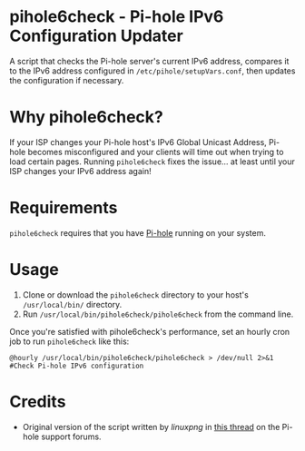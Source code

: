 # pihole6check - Pi-hole IPv6 Configuration Updater
A script that checks the Pi-hole server's current IPv6 address, compares it to the IPv6 address configured in ```/etc/pihole/setupVars.conf```, then updates the configuration if necessary.

# Why pihole6check?
If your ISP changes your Pi-hole host's IPv6 Global Unicast Address, Pi-hole becomes misconfigured and your clients will time out when trying to load certain pages. Running ```pihole6check``` fixes the issue... at least until your ISP changes your IPv6 address again!

# Requirements
```pihole6check``` requires that you have <a target="_blank" href="https://github.com/pi-hole/pi-hole">Pi-hole</a> running on your system.

# Usage
1. Clone or download the ```pihole6check``` directory to your host's `/usr/local/bin/` directory.
2. Run ```/usr/local/bin/pihole6check/pihole6check``` from the command line.

Once you're satisfied with pihole6check's performance, set an hourly cron job to run ```pihole6check``` like this:

    @hourly /usr/local/bin/pihole6check/pihole6check > /dev/null 2>&1 #Check Pi-hole IPv6 configuration
    
# Credits
* Original version of the script written by *linuxpng* in <a target="_blank" href="https://discourse.pi-hole.net/t/some-websites-load-very-slow/1876/46">this thread</a> on the Pi-hole support forums.
